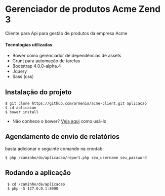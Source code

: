 # Gerenciador de produtos Acme Zend 3

Cliente para Api para gestão de produtos da empresa Acme

#### Tecnologias utilizadas
- Bower como gerenciador de dependências de assets
- Grunt para automação de tarefas
- Bootstrap 4.0.0-alpha.4
- Jquery
- Sass (css)

## Instalação do projeto

    $ git clone https://github.com/armenio/acme-client.git aplicacao
    $ cd aplicacao
    $ bower install

- Não conhece o bower? [Veja aqui](https://bower.io/#install-bower) como usá-lo

## Agendamento de envio de relatórios

basta adicionar o seguinte comando na crontab:


    $ php /caminho/do/aplicacao/report.php seu_username seu_password

## Rodando a aplicação

     $ cd /caminho/da/aplicacao
     $ php -S 127.0.0.1:8000